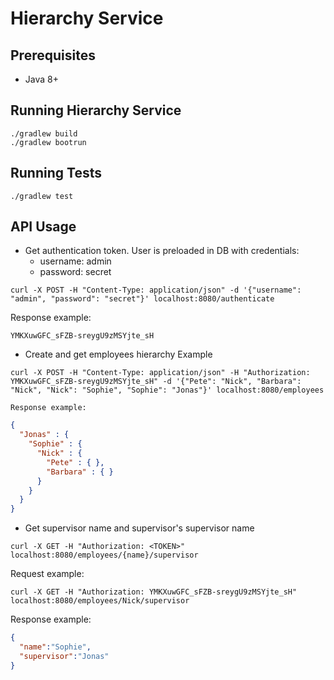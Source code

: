 # Hierarchy Service

## Prerequisites

- Java 8+

## Running Hierarchy Service

```shell script
./gradlew build
./gradlew bootrun
```

## Running Tests

```shell script
./gradlew test
```

## API Usage

- Get authentication token. User is preloaded in DB with credentials: 
    - username: admin
    - password: secret
    
```shell script
curl -X POST -H "Content-Type: application/json" -d '{"username": "admin", "password": "secret"}' localhost:8080/authenticate
```
    
Response example:
    
```
YMKXuwGFC_sFZB-sreygU9zMSYjte_sH
```

- Create and get employees hierarchy Example

```shell script
curl -X POST -H "Content-Type: application/json" -H "Authorization: YMKXuwGFC_sFZB-sreygU9zMSYjte_sH" -d '{"Pete": "Nick", "Barbara": "Nick", "Nick": "Sophie", "Sophie": "Jonas"}' localhost:8080/employees
```
    Response example:
    
```json
{
  "Jonas" : {
    "Sophie" : {
      "Nick" : {
        "Pete" : { },
        "Barbara" : { }
      }
    }
  }
}
```

- Get supervisor name and supervisor's supervisor name

```shell script
curl -X GET -H "Authorization: <TOKEN>" localhost:8080/employees/{name}/supervisor
```

Request example:

```shell script
curl -X GET -H "Authorization: YMKXuwGFC_sFZB-sreygU9zMSYjte_sH" localhost:8080/employees/Nick/supervisor
```

Response example:
    
```json
{
  "name":"Sophie",
  "supervisor":"Jonas"
}
```
